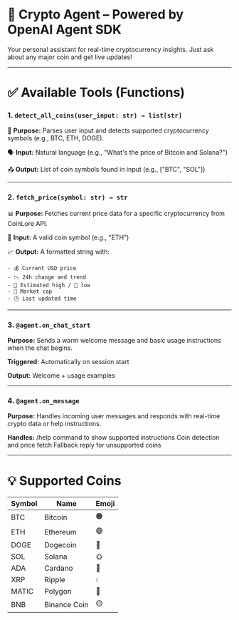 # 🚀 Crypto Agent – Powered by OpenAI Agent SDK

Your personal assistant for real-time cryptocurrency insights. Just ask about any major coin and get live updates!

---

# ✅ Available Tools (Functions)

### 1. `detect_all_coins(user_input: str) → list[str]`

🔎 **Purpose:** Parses user input and detects supported cryptocurrency symbols (e.g., BTC, ETH, DOGE).

🗣️ **Input:** Natural language (e.g., "What's the price of Bitcoin and Solana?")

📤 **Output:** List of coin symbols found in input (e.g., ["BTC", "SOL"])

---

### 2. `fetch_price(symbol: str) → str`

📊 **Purpose:** Fetches current price data for a specific cryptocurrency from CoinLore API.

🔡 **Input:** A valid coin symbol (e.g., "ETH")

📈 **Output:** A formatted string with:

    - 💰 Current USD price
    - 📉 24h change and trend
    - 🔺 Estimated high / 🔻 low
    - 💼 Market cap
    - 🕒 Last updated time

---

### 3. `@agent.on_chat_start`

**Purpose:** Sends a warm welcome message and basic usage instructions when the chat begins.

**Triggered:** Automatically on session start

**Output:** Welcome + usage examples

---

### 4. `@agent.on_message`

**Purpose:** Handles incoming user messages and responds with real-time crypto data or help instructions.

**Handles:**
/help command to show supported instructions
Coin detection and price fetch
Fallback reply for unsupported coins

---

# 💡 Supported Coins

| Symbol | Name         | Emoji |
| ------ | ------------ | ----- |
| BTC    | Bitcoin      | 🟠    |
| ETH    | Ethereum     | 🟣    |
| DOGE   | Dogecoin     | 🐶    |
| SOL    | Solana       | 🌞    |
| ADA    | Cardano      | 🔷    |
| XRP    | Ripple       | 💧    |
| MATIC  | Polygon      | 🔺    |
| BNB    | Binance Coin | 🟡    |


